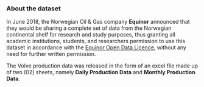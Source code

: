 ### About the dataset

In June 2018, the Norwegian Oil & Gas company **Equinor** announced that they would be sharing a complete set of data from the Norwegian continental shelf for research and study purposes, thus granting all academic institutions, students, and researchers permission to use this dataset in accordance with the [Equinor Open Data Licence](https://cdn.equinor.com/files/h61q9gi9/global/de6532f6134b9a953f6c41bac47a0c055a3712d3.pdf?equinor-hrs-terms-and-conditions-for-licence-to-data-volve.pdf), without any need for further written permission.

The Volve production data was released in the form of an excel file made up of two (02) sheets, namely **Daily Production Data** and **Monthly Production Data**.
